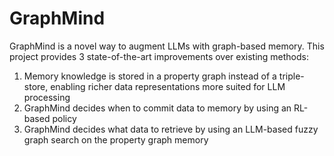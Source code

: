 # GraphMind

GraphMind is a novel way to augment LLMs with graph-based memory. This project provides 3 state-of-the-art improvements over existing methods:
1. Memory knowledge is stored in a property graph instead of a triple-store, enabling richer data representations more suited for LLM processing
2. GraphMind decides when to commit data to memory by using an RL-based policy
3. GraphMind decides what data to retrieve by using an LLM-based fuzzy graph search on the property graph memory
